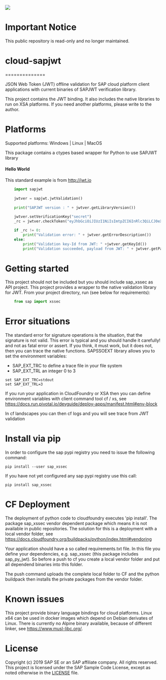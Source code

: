 ![](https://img.shields.io/badge/STATUS-NOT%20CURRENTLY%20MAINTAINED-red.svg?longCache=true&style=flat)

# Important Notice
This public repository is read-only and no longer maintained.

# cloud-sapjwt
==============

JSON Web Token (JWT) offline validation for SAP cloud platform client applications with current binaries of SAPJWT verification library.

This project contains the JWT binding. It also includes the native libraries to run on XSA platforms. 
If you need another platforms, please write to the author.

# Platforms

Supported platforms: Windows | Linux | MacOS

This package contains a ctypes based wrapper for Python to use SAPJWT library

#### Hello World

This standard example is from http://jwt.io 

```python
    import sapjwt
        
    jwtver = sapjwt.jwtValidation()
        
    print("SAPJWT version : " + jwtver.getLibraryVersion())
        
    jwtver.setVerificationKey("secret")
    _rc = jwtver.checkToken("eyJhbGciOiJIUzI1NiIsImtpZCI6InRlc3QiLCJ0eXAiOiJKV1QifQ.eyJzdWIiOiIxMjM0NTY3ODkwIiwibmFtZSI6IkpvaG4gRG9lIiwiYWRtaW4iOmZhbHNlfQ.b2CDs7y56N9VWUh6wpLBdws-6omVyihJhpnBB7MdHCw")

    if _rc != 0:
        print("Validation error: " + jwtver.getErrorDescription())
    else:
        print("Validation key-Id from JWT: " +jwtver.getKeyId())
        print("Validation succeeded, payload from JWT: " + jwtver.getPayload())

```

# Getting started

This project should not be included but you should include sap_xssec as API project. This project provides a wrapper to the native 
validation library for JWT.
From your project directory, run (see below for requirements):

```python
    from sap import xssec
```

# Error situations

The standard error for signature operations is the situation, that the signature is not valid. This error is typical and you should handle
it carefully! and not as fatal error or assert.
If you think, it must work, but it does not, then you can trace the native functions.
SAPSSOEXT library allows you to set the environment variables:
* SAP_EXT_TRC to define a trace file in your file system
* SAP_EXT_TRL an integer 0 to 3

```
set SAP_EXT_TRC=stdout
set SAP_EXT_TRL=3
```

If you run your application in CloudFoundry or XSA then you can define environment variables with client command tool cf / xs, see
https://docs.run.pivotal.io/devguide/deploy-apps/manifest.html#env-block 

In cf landscapes you can then cf logs <your-app> and you will see trace from JWT validation


# Install via pip

In order to configure the sap pypi registry you need to issue the following command:

```
pip install --user sap_xssec
```

If you have not yet configured any sap pypi registry use this call:

```
pip install sap_xssec
```

# CF Deployment 

The deployment of python code to cloudfoundry executes 'pip install'. The package sap_xssec vendor dependent package which means it is not available in public repositories. The solution for this is a deployment with a local vendor folder, see
https://docs.cloudfoundry.org/buildpacks/python/index.html#vendoring 

Your application should have a so called requirements.txt file. In this file you define your dependencies, e.g. sap_xssec (this package includes sap_py_jwt). So before a push to cf you create a local vendor folder and put all dependend binaries into this folder.

The push command uploads the complete local folder to CF and the python buildpack then installs the private packages from the vendor folder.

# Known issues
This project provide binary language bindings for cloud platforms. Linux x64 can be used in docker images which depend on Debian derivates of Linux. There is currently no Alpine binary available, because of different linker, see https://www.musl-libc.org/.

# License
Copyright (c) 2019 SAP SE or an SAP affiliate company. All rights reserved. This project is licensed under the SAP Sample Code License, except as noted otherwise in the [LICENSE](LICENSE) file.

